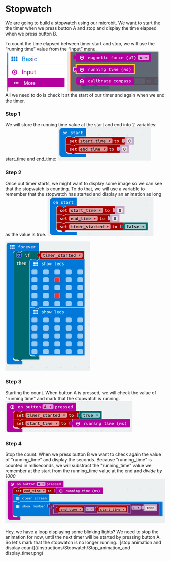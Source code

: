 # Stopwatch

We are going to build a stopwatch using our microbit. We want to start the the timer when we press button A and stop and display the time elapsed when we press button B.

To count the time elapsed between timer start and stop, we will use the “running time” value from the “Input” menu.
![Running time](/Instructions/Stopwatch/Running_time_input.png). All we need to do is check it at the start of our timer and again when we end the timer.

### Step 1
We will store the running time value at the start and end into 2 variables: start_time and end_time:
![start_time and end_time](/Instructions/Stopwatch/Set_time_vars.png)

### Step 2
Once out timer starts, we might want to display some image so we can see that the stopwatch is counting. To do that, we will use  a variable to remember that the stopwatch has started and display an animation as long as the value is true.
![adding "timer_started"](/Instructions/Stopwatch/Stopwatch_init_vars.png)

![animation counting](/Instructions/Stopwatch/Animation_stopwatch_counting.png)

### Step 3
Starting the count. When button A is pressed, we will check the value of "running time" and mark that the stopwatch is running.
![start count](/Instructions/Stopwatch/Start_count.png)

### Step 4
Stop the count. When we press button B we want to check again the value of "running_time" and display the seconds. Because "running_time" is counted in miliseconds, we will substract the "running_time" value we remember at the start from the running_time value at the end and *divide by 1000*
![stop count](/Instructions/Stopwatch/Display_end_time.png)

Hey, we have a loop displaying some blinking lights? We need to stop the animation for now, until the next timer will be started by pressing button A. So let's mark that the stopwatch is no longer running.
![stop animation and display count](/Instructions/Stopwatch/Stop_animation_and display_timer.png)


